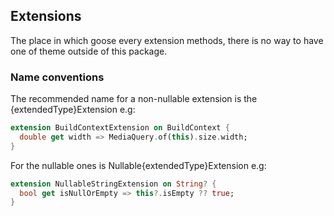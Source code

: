## Extensions

The place in which goose every extension methods, there is no way to have one of theme outside of
this package.

### Name conventions

The recommended name for a non-nullable extension is the {extendedType}Extension e.g:

```dart
extension BuildContextExtension on BuildContext {
  double get width => MediaQuery.of(this).size.width;
}
```

For the nullable ones is Nullable{extendedType}Extension e.g:

```dart
extension NullableStringExtension on String? {
  bool get isNullOrEmpty => this?.isEmpty ?? true;
}
```